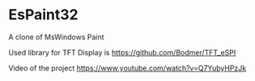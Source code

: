 # EsPaint32
A clone of MsWindows Paint

Used library for TFT Display is https://github.com/Bodmer/TFT_eSPI

Video of the project https://www.youtube.com/watch?v=Q7YubyHPzJk
